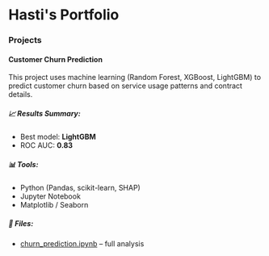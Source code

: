 # Hasti's Portfolio
### Projects
#### Customer Churn Prediction

This project uses machine learning (Random Forest, XGBoost, LightGBM) to predict customer churn based on service usage patterns and contract details.

##### 📈 Results Summary:
- Best model: **LightGBM**
- ROC AUC: **0.83**

##### 📊 Tools:
- Python (Pandas, scikit-learn, SHAP)
- Jupyter Notebook
- Matplotlib / Seaborn

##### 📁 Files:
- [churn_prediction.ipynb](./churn_prediction.ipynb) – full analysis
